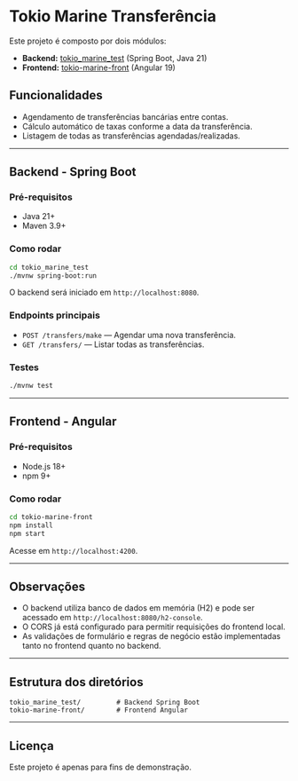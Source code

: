 # Tokio Marine Transferência

Este projeto é composto por dois módulos:

- **Backend:** [tokio_marine_test](tokio_marine_test/pom.xml) (Spring Boot, Java 21)
- **Frontend:** [tokio-marine-front](tokio-marine-front/package.json) (Angular 19)

## Funcionalidades

- Agendamento de transferências bancárias entre contas.
- Cálculo automático de taxas conforme a data da transferência.
- Listagem de todas as transferências agendadas/realizadas.

---

## Backend - Spring Boot

### Pré-requisitos

- Java 21+
- Maven 3.9+

### Como rodar

```sh
cd tokio_marine_test
./mvnw spring-boot:run
```

O backend será iniciado em `http://localhost:8080`.

### Endpoints principais

- `POST /transfers/make` — Agendar uma nova transferência.
- `GET /transfers/` — Listar todas as transferências.

### Testes

```sh
./mvnw test
```

---

## Frontend - Angular

### Pré-requisitos

- Node.js 18+
- npm 9+

### Como rodar

```sh
cd tokio-marine-front
npm install
npm start
```

Acesse em `http://localhost:4200`.

---

## Observações

- O backend utiliza banco de dados em memória (H2) e pode ser acessado em `http://localhost:8080/h2-console`.
- O CORS já está configurado para permitir requisições do frontend local.
- As validações de formulário e regras de negócio estão implementadas tanto no frontend quanto no backend.

---

## Estrutura dos diretórios

```
tokio_marine_test/         # Backend Spring Boot
tokio-marine-front/        # Frontend Angular
```

---

## Licença

Este projeto é apenas para fins de demonstração.
